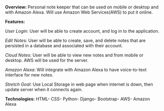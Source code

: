 <b>Overview:</b>
Personal note keeper that can be used on mobile or desktop and with Amazon Alexa. Will use Amazon Web Services(AWS) to        put it online.

<b>Features:</b>

<i>User Login</i>: User will be able to create account, and log in to the application.

<i>Edit Note</i>s: User will be able to create, save, and delete notes that are persisted in a database and associated with their account.

<i>Cloud Notes</i>: User will be able to view new notes and from mobile or desktop. AWS will be used for the server.

<i>Amazon Alexa</i>:  Will integrate with Amazon Alexa to have voice-to-text interface for new notes.

<i>Stretch Goal</i>: Use Local Storage in web page when internet is down, then update server when it connects again.

<b>Technologies:</b>
HTML-
CSS-
Python-
Django-
Bootstrap-
AWS-
Amazon Alexa

